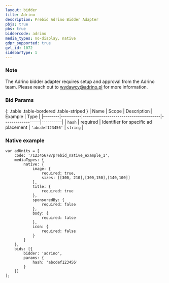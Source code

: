 ```yaml
---
layout: bidder
title: Adrino
description: Prebid Adrino Bidder Adapter
pbjs: true
pbs: true
biddercode: adrino
media_types: no-display, native
gdpr_supported: true
gvl_id: 1072
sidebarType: 1
---
```


### Note

The Adrino bidder adapter requires setup and approval from the Adrino team. Please reach out to [wydawcy@adrino.pl](mailto:wydawcy@adrino.pl) for more information.

### Bid Params

{: .table .table-bordered .table-striped }
| Name   | Scope    | Description                          | Example          | Type     |
|--------|----------|--------------------------------------|------------------|----------|
| `hash` | required | Identifier for specific ad placement | `'abcdef123456'` | `string` |

### Native example

```
var adUnits = [
    code: '/12345678/prebid_native_example_1',
    mediaTypes: {
        native: {
            image: {
                required: true,
                sizes: [[300, 210],[300,150],[140,100]]
            },
            title: {
                required: true
            },
            sponsoredBy: {
                required: false
            },
            body: {
                required: false
            },
            icon: {
                required: false
            }
        }
    },
    bids: [{
        bidder: 'adrino',
        params: {
            hash: 'abcdef123456'
        }
    }]
];
```
